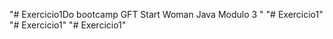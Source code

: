 "# Exercicio1Do bootcamp GFT Start Woman Java Modulo 3 " 
"# Exercicio1" 
"# Exercicio1" 
"# Exercicio1" 

